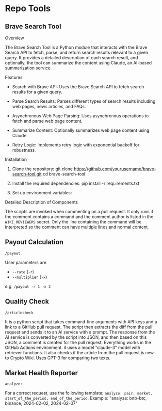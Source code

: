# Repo Tools

## Brave Search Tool

Overview

The Brave Search Tool is a Python module that interacts with the Brave Search API to fetch, parse, and return search results relevant to a given query. It provides a detailed description of each search result, and optionally, the tool can summarize the content using Claude, an AI-based summarization service.

Features

- Search with Brave API: Uses the Brave Search API to fetch search results for a given query.

- Parse Search Results: Parses different types of search results including web pages, news articles, and FAQs.

- Asynchronous Web Page Parsing: Uses asynchronous operations to fetch and parse web page content.

- Summarize Content: Optionally summarizes web page content using Claude.

- Retry Logic: Implements retry logic with exponential backoff for robustness.

Installation

1. Clone the repository: git clone https://github.com/yourusername/brave-search-tool.git
cd brave-search-tool

2. Install the required dependencies: pip install -r requirements.txt

3. Set up environment variables:

Detailed Description of Components



The scripts are invoked when commenting on a pull request. It only runs if the comment contains a command and the comment author is listed in the `WIKI_REVIEWERS` secret. Only the line containing the command will be interpreted so the comment can have multiple lines and normal content.


## Payout Calculation

`/payout`

User parameters are:

- `--rate` (`-r`)
- `--multiplier` (`-x`)

_e.g._ `/payout -r 1 -x 2`

## Quality Check

`/articlecheck`

It is a python script that takes command-line arguments with API keys and a link to a GitHub pull request. The script then extracts the diff from the pull request and sends it to an AI service with a prompt. The response from the AI service is converted by the script into JSON, and then based on this JSON, a comment is created for the pull request. Everything works in the GitHub Actions environment. it uses a model "claude-3" model with retriever functions. It also checks if the article from the pull request is new to Crypto Wiki. Uses GPT-3 for comparing two texts.

## Market Health Reporter

`analyze:`

For a correct request, use the following template: `analyze: pair, market, start_of_the_period, end_of_the_period`. Example: "analyze: bnb-btc, binance, 2024-02-02, 2024-02-07"
